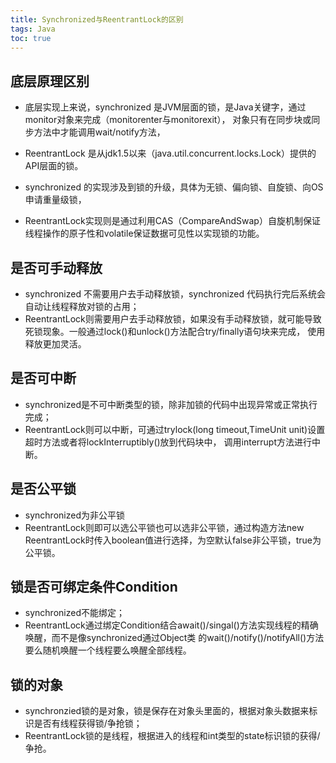 ```yaml
---
title: Synchronized与ReentrantLock的区别
tags: Java
toc: true
---
```


## 底层原理区别

- 底层实现上来说，synchronized 是JVM层面的锁，是Java关键字，通过monitor对象来完成（monitorenter与monitorexit）， 
  对象只有在同步块或同步方法中才能调用wait/notify方法，
- ReentrantLock 是从jdk1.5以来（java.util.concurrent.locks.Lock）提供的API层面的锁。

- synchronized 的实现涉及到锁的升级，具体为无锁、偏向锁、自旋锁、向OS申请重量级锁，
- ReentrantLock实现则是通过利用CAS（CompareAndSwap）自旋机制保证线程操作的原子性和volatile保证数据可见性以实现锁的功能。

## 是否可手动释放

- synchronized 不需要用户去手动释放锁，synchronized 代码执行完后系统会自动让线程释放对锁的占用； 
- ReentrantLock则需要用户去手动释放锁，如果没有手动释放锁，就可能导致死锁现象。一般通过lock()和unlock()方法配合try/finally语句块来完成，
使用释放更加灵活。

## 是否可中断

- synchronized是不可中断类型的锁，除非加锁的代码中出现异常或正常执行完成；  
- ReentrantLock则可以中断，可通过trylock(long timeout,TimeUnit unit)设置超时方法或者将lockInterruptibly()放到代码块中，
调用interrupt方法进行中断。

##  是否公平锁

- synchronized为非公平锁 
- ReentrantLock则即可以选公平锁也可以选非公平锁，通过构造方法new ReentrantLock时传入boolean值进行选择，为空默认false非公平锁，true为公平锁。


## 锁是否可绑定条件Condition

- synchronized不能绑定；  
- ReentrantLock通过绑定Condition结合await()/singal()方法实现线程的精确唤醒，而不是像synchronized通过Object类
  的wait()/notify()/notifyAll()方法要么随机唤醒一个线程要么唤醒全部线程。
  
## 锁的对象

- synchronzied锁的是对象，锁是保存在对象头里面的，根据对象头数据来标识是否有线程获得锁/争抢锁；
- ReentrantLock锁的是线程，根据进入的线程和int类型的state标识锁的获得/争抢。